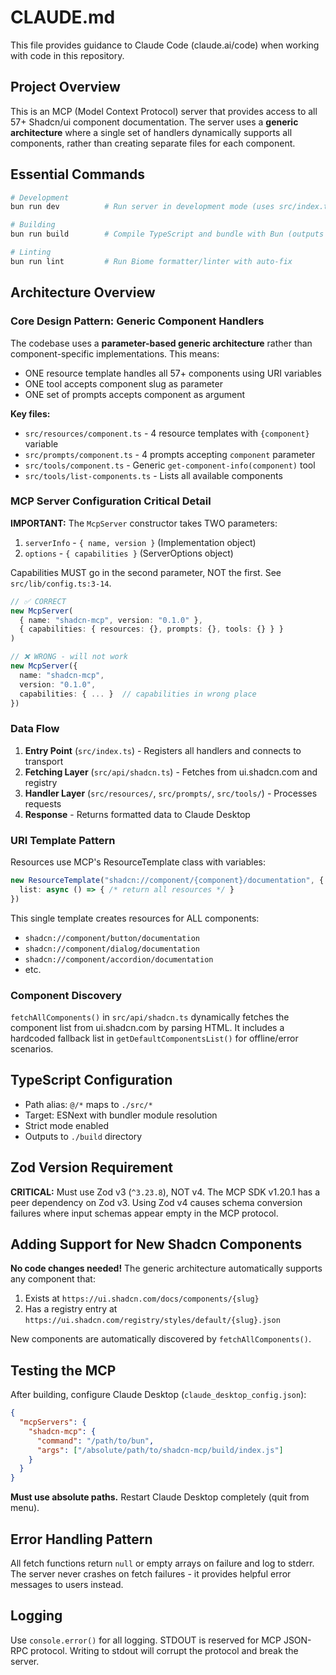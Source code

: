 # CLAUDE.md

This file provides guidance to Claude Code (claude.ai/code) when working with code in this repository.

## Project Overview

This is an MCP (Model Context Protocol) server that provides access to all 57+ Shadcn/ui component documentation. The server uses a **generic architecture** where a single set of handlers dynamically supports all components, rather than creating separate files for each component.

## Essential Commands

```bash
# Development
bun run dev          # Run server in development mode (uses src/index.ts directly)

# Building
bun run build        # Compile TypeScript and bundle with Bun (outputs to ./build)

# Linting
bun run lint         # Run Biome formatter/linter with auto-fix
```

## Architecture Overview

### Core Design Pattern: Generic Component Handlers

The codebase uses a **parameter-based generic architecture** rather than component-specific implementations. This means:

- ONE resource template handles all 57+ components using URI variables
- ONE tool accepts component slug as parameter
- ONE set of prompts accepts component as argument

**Key files:**
- `src/resources/component.ts` - 4 resource templates with `{component}` variable
- `src/prompts/component.ts` - 4 prompts accepting `component` parameter
- `src/tools/component.ts` - Generic `get-component-info(component)` tool
- `src/tools/list-components.ts` - Lists all available components

### MCP Server Configuration Critical Detail

**IMPORTANT:** The `McpServer` constructor takes TWO parameters:
1. `serverInfo` - `{ name, version }` (Implementation object)
2. `options` - `{ capabilities }` (ServerOptions object)

Capabilities MUST go in the second parameter, NOT the first. See `src/lib/config.ts:3-14`.

```typescript
// ✅ CORRECT
new McpServer(
  { name: "shadcn-mcp", version: "0.1.0" },
  { capabilities: { resources: {}, prompts: {}, tools: {} } }
)

// ❌ WRONG - will not work
new McpServer({
  name: "shadcn-mcp",
  version: "0.1.0",
  capabilities: { ... }  // capabilities in wrong place
})
```

### Data Flow

1. **Entry Point** (`src/index.ts`) - Registers all handlers and connects to transport
2. **Fetching Layer** (`src/api/shadcn.ts`) - Fetches from ui.shadcn.com and registry
3. **Handler Layer** (`src/resources/`, `src/prompts/`, `src/tools/`) - Processes requests
4. **Response** - Returns formatted data to Claude Desktop

### URI Template Pattern

Resources use MCP's ResourceTemplate class with variables:
```typescript
new ResourceTemplate("shadcn://component/{component}/documentation", {
  list: async () => { /* return all resources */ }
})
```

This single template creates resources for ALL components:
- `shadcn://component/button/documentation`
- `shadcn://component/dialog/documentation`
- `shadcn://component/accordion/documentation`
- etc.

### Component Discovery

`fetchAllComponents()` in `src/api/shadcn.ts` dynamically fetches the component list from ui.shadcn.com by parsing HTML. It includes a hardcoded fallback list in `getDefaultComponentsList()` for offline/error scenarios.

## TypeScript Configuration

- Path alias: `@/*` maps to `./src/*`
- Target: ESNext with bundler module resolution
- Strict mode enabled
- Outputs to `./build` directory

## Zod Version Requirement

**CRITICAL:** Must use Zod v3 (`^3.23.8`), NOT v4. The MCP SDK v1.20.1 has a peer dependency on Zod v3. Using Zod v4 causes schema conversion failures where input schemas appear empty in the MCP protocol.

## Adding Support for New Shadcn Components

**No code changes needed!** The generic architecture automatically supports any component that:
1. Exists at `https://ui.shadcn.com/docs/components/{slug}`
2. Has a registry entry at `https://ui.shadcn.com/registry/styles/default/{slug}.json`

New components are automatically discovered by `fetchAllComponents()`.

## Testing the MCP

After building, configure Claude Desktop (`claude_desktop_config.json`):
```json
{
  "mcpServers": {
    "shadcn-mcp": {
      "command": "/path/to/bun",
      "args": ["/absolute/path/to/shadcn-mcp/build/index.js"]
    }
  }
}
```

**Must use absolute paths.** Restart Claude Desktop completely (quit from menu).

## Error Handling Pattern

All fetch functions return `null` or empty arrays on failure and log to stderr. The server never crashes on fetch failures - it provides helpful error messages to users instead.

## Logging

Use `console.error()` for all logging. STDOUT is reserved for MCP JSON-RPC protocol. Writing to stdout will corrupt the protocol and break the server.

